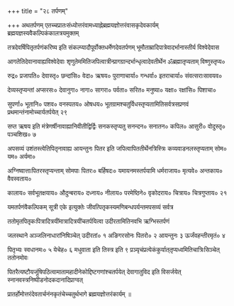 +++
title = "२८ तर्पणम्‌"

+++
अथतर्पणम्‌ एतच्चप्रातःसंध्योत्तरंवामध्याह्नेब्रह्मयज्ञोत्तरंवासकृदेवकार्यम् ब्रह्मयज्ञस्यवैकल्पिकंकालत्रयमुक्तम्

तत्रदेवर्षिपितृतर्पणंकरिष्य इति संकल्प्यादौपूर्वोक्तधर्मेणदेवतर्पणम् भूमौताम्रादिपात्रेवादर्भानास्तीर्य विश्वेदेवास

आगतेतिदेवानावाह्यविश्वेदेवाः शृणुतेममितिजपित्वात्रीन्प्रागग्रान्दर्भान्धृत्वादेवतीर्थेन ॐब्रह्मातृप्यताम् विष्णुस्तृप्य०

रुद्र० प्रजापति० देवास्तृ० छन्दांसि० वेदा० ऋषय० पुराणाचार्या० गन्धर्वा० इतराचार्या० संवत्सराःसावयव०

देव्यस्तृप्यन्तां अप्सरसः० देवानुगा० नागा० सागरा० पर्वता० सरित० मनुष्या० यक्षा० रक्षांसि० पिशाचा०

सुपर्णा० भूतानि० पशव० वनस्पतय० ओषधय० भूतग्रामश्चतुर्विधस्तृप्यतामितिसर्वत्रसप्रणवं प्रथमान्तंनामोच्चार्यतर्पयेत् २९

सप्त ऋषय इति मंत्रेणर्षीनावाह्यानिवीतीद्विर्द्विः सनकस्तृप्यतु सनन्दन० सनातन० कपिल० आसुरी० वोदुस्तृ० पञ्चशिख० ७

अपसव्यं उशंतस्त्वेतिपितृनावाह्य आयन्तुनः पितर इति जपित्वापिततीर्थेनत्रिस्त्रिः कव्यवाडनलस्तृप्यताम् सोम० यम० अर्यमा०

अग्निष्वात्ताःपितरस्तृप्यन्ताम् सोमपाः पितरः० बर्हिषदः० यमायनमस्तर्पयामि धर्मराजाय० मृत्यवे० अन्तकाय० वैवस्वताय०

कालाय० सर्वभूतक्षयाय० औदुन्बराय० दध्नाय० नीलाय० परमेष्ठिने० वृकोदराय० चित्राय० चित्रगुप्ताय० २१

यमतर्पणंवैकल्पिकम् सूत्री एके इत्युक्तेः जीवत्पितृकस्यमणिबन्धपर्यन्तमपसव्यं सर्वत्र

ततोमृतपितृकःपित्रादित्रयींमात्रादित्रयींचतर्पयित्वा उदीरतामितिनवभि ऋग्भिस्तर्पणं

जलस्थाने अञ्जलिनाधारांनिषिञ्चेत्‌ उदीरतां० १ अङिगरसोनः पितरो० २ आयन्तुनः ३ ऊर्जंवहन्तीरमृतं० ४

पितृभ्यः स्वधानमः० ५ येचेह० ६ मधुवाता इति तिस्त्र इति ९ प्रञ्यृचंप्रत्येकंकुर्यात्‌तृप्यध्वमितिचात्रिःसिञ्चेत्‌ ततोनमोवः

पितरैत्यष्टौयजूंषिपठित्वामातामहादीनेकोद्दिष्टगणांश्चतर्पयेत् देवागातुविद इति विसर्जयेत् स्नानवस्त्रनिष्पीडनोदकदानादिप्राग्वत्

प्रातर्होमोत्तरंदेवतार्चनंनकृतंचेच्चतुर्थभागे ब्रह्मयज्ञोत्तरंकार्यम् ॥
